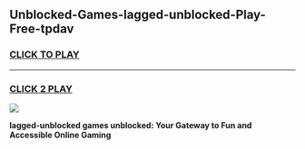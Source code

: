 
## Unblocked-Games-lagged-unblocked-Play-Free-tpdav
<h3>
<a href="https://premium76.site?title=lagged-unblocked&ref=10A">CLICK TO PLAY</a></h3>
<hr>

<h3>
<a href="https://premium76.site?title=lagged-unblocked&ref=10A">CLICK 2 PLAY</a>
  
</h3>

<a href="https://premium76.site?title=lagged-unblocked&ref=10A"><img src="https://clearcache.store/games.png"></a>


**lagged-unblocked games unblocked: Your Gateway to Fun and Accessible Online Gaming**
